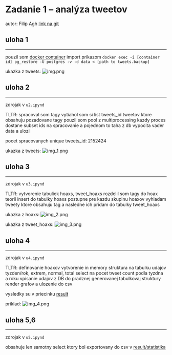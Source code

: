 # Zadanie 1 – analýza tweetov

autor: Filip Agh
[link na git](https://github.com/filipagh/PDT-z1)

## uloha 1

___
pouzil som [docker container](https://registry.hub.docker.com/r/postgis/postgis)
import prikazom
```docker exec -i [container id] pg_restore -U postgres -v -d data < [path to tweets.backup]```

ukazka z tweets:
![img.png](assets/img.png)

## uloha 2
___
zdrojak v `u2.ipynd`

TLTR:
spracoval som tagy
vytiahol som si list tweets_id tweetov ktore obsahuju pozadovane tagy
pouzil som pool z multiprocessing
kazdy proces dostane subset ids na spracovanie a pojednom to taha z db vypocita vader data a ulozi

pocet spracovanych unique tweets_id: 2152424

ukazka z tweets:
![img_1.png](assets/img_1.png)

## uloha 3
___
zdrojak v `u3.ipynd`


TLTR:
vytvorenie tabuliek hoaxs, tweet_hoaxs
rozdelil som tagy do hoax teorii
insert do tabulky hoaxs
postupne pre kazdu skupinu hoaxov vyhladam tweety ktore obsahuju tag a nasledne ich pridam do tabulky tweet_hoaxs


ukazka z hoaxs:
![img_2.png](assets/img_2.png)

ukazka z tweet_hoaxs:
![img_3.png](assets/img_3.png)

## uloha 4
___
zdrojak v `u4.ipynd`


TLTR:
definovanie hoaxov
vytvorenie in memory struktura na tabulku udajov tyzden/rok, extrem, normal, total
select na pocet tweet count podla tyzdna a roku
vpisanie udajov z DB do pradznej generovanej tabulkovaj struktury
render grafov a ulozenie do csv

vysledky su v priecinku [result](result/)

priklad:
![img_4.png](assets/img_4.png)

## uloha 5,6
___
zdrojak v `u5.ipynd`

obsahuje len samotny select ktory bol exportovany do csv v [result/statistika](result/statistika)
